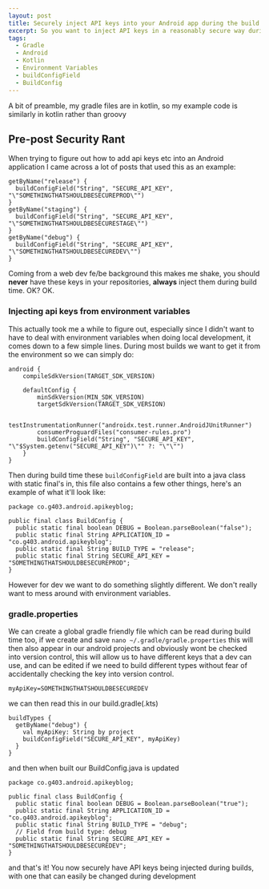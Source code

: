 ```yaml
---
layout: post
title: Securely inject API keys into your Android app during the build process
excerpt: So you want to inject API keys in a reasonably secure way during the build process? Here's one simple way at least.
tags:
  - Gradle
  - Android
  - Kotlin
  - Environment Variables
  - buildConfigField
  - BuildConfig
---
```


A bit of preamble, my gradle files are in kotlin, so my example code is similarly in kotlin rather than groovy

## __Pre-post Security Rant__
When trying to figure out how to add api keys etc into an Android application I came across a lot of posts that used this as an example:
```
getByName("release") {
  buildConfigField("String", "SECURE_API_KEY", "\"SOMETHINGTHATSHOULDBESECUREPROD\"")
}
getByName("staging") {
  buildConfigField("String", "SECURE_API_KEY", "\"SOMETHINGTHATSHOULDBESECURESTAGE\"")
}
getByName("debug") {
  buildConfigField("String", "SECURE_API_KEY", "\"SOMETHINGTHATSHOULDBESECUREDEV\"")
}
```
Coming from a web dev fe/be background this makes me shake, you should __never__ have these keys in your repositories, __always__ inject them during build time. OK? OK.

### __Injecting api keys from environment variables__
This actually took me a while to figure out, especially since I didn't want to have to deal with environment variables when doing local development, it comes down to a few simple lines. During most builds we want to get it from the environment so we can simply do:
```
android {
	compileSdkVersion(TARGET_SDK_VERSION)

	defaultConfig {
		minSdkVersion(MIN_SDK_VERSION)
		targetSdkVersion(TARGET_SDK_VERSION)

		testInstrumentationRunner("androidx.test.runner.AndroidJUnitRunner")
		consumerProguardFiles("consumer-rules.pro")
		buildConfigField("String", "SECURE_API_KEY", "\"$System.getenv("SECURE_API_KEY")\"" ?: "\"\"")
	}
}
```
Then during build time these `buildConfigField` are built into a java class with static final's in, this file also contains a few other things, here's an example of what it'll look like:
```
package co.g403.android.apikeyblog;

public final class BuildConfig {
  public static final boolean DEBUG = Boolean.parseBoolean("false");
  public static final String APPLICATION_ID = "co.g403.android.apikeyblog";
  public static final String BUILD_TYPE = "release";
  public static final String SECURE_API_KEY = "SOMETHINGTHATSHOULDBESECUREPROD";
}
```

However for dev we want to do something slightly different. We don't really want to mess around with environment variables. 

### __gradle.properties__
We can create a global gradle friendly file which can be read during build time too, if we create and save `nano ~/.gradle/gradle.properties` this will then also appear in our android projects and obviously wont be checked into version control, this will allow us to have different keys that a dev can use, and can be edited if we need to build different types without fear of accidentally checking the key into version control.
```
myApiKey=SOMETHINGTHATSHOULDBESECUREDEV
```
we can then read this in our build.gradle(.kts)
```
buildTypes {
  getByName("debug") {
    val myApiKey: String by project
    buildConfigField("SECURE_API_KEY", myApiKey)
  }
}
```
and then when built our BuildConfig.java is updated
```
package co.g403.android.apikeyblog;

public final class BuildConfig {
  public static final boolean DEBUG = Boolean.parseBoolean("true");
  public static final String APPLICATION_ID = "co.g403.android.apikeyblog";
  public static final String BUILD_TYPE = "debug";
  // Field from build type: debug
  public static final String SECURE_API_KEY = "SOMETHINGTHATSHOULDBESECUREDEV";
}
```

and that's it! You now securely have API keys being injected during builds, with one that can easily be changed during development